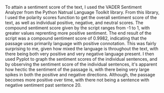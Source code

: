 To attain a sentiment score of the text, I used the VADER Sentiment Analyzer from the Python Natrual Language Toolkit library. From this library, I used the polarity scores function to get the overall sentiment score of the text, as well as individual positive, negative, and neutral scores.
The compound sentiment score given by the script ranges from -1 to 1, with greater values reprenting more positive sentiment. The end result of the script was a compound sentiment score of 0.9982, indicating that the passage uses primarily language with positive connotation. This was fairly surprising to me, given how mixed the language is throughout the text, with there being both very positive and very negative language present.
I then used Pyplot to graph the sentiment scores of the individual sentences, and by observing the sentiment score of the individual sentences, it's apparent how hectic the sentiment of the passage is, with there being very large spikes in both the positive and negative directions. Although, the passage becomes more positive over time, with there not being a sentence with negative sentiment past sentence 20. 

